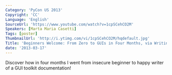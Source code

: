 ```yaml
---
Category: 'PyCon US 2013'
Copyright: 'CC'
Language: 'English'
SourceUrl: 'https://www.youtube.com/watch?v=1cpSCehCO2M'
Speakers: [Marta Maria Casetti]
Tags: [poster]
ThumbnailUrl: 'http://i.ytimg.com/vi/1cpSCehCO2M/hqdefault.jpg'
Title: 'Beginners Welcome: From Zero to GUIs in Four Months, via Writing a Tutorial'
date: '2013-03-17'
---
```

Discover how in four months I went from insecure beginner to happy writer of a GUI toolkit documentation!
